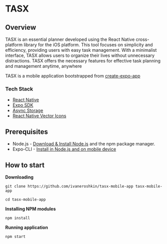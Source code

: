 # TASX

## Overview

TASX is an essential planner developed using the React Native cross-platform library for the iOS platform. This tool focuses on simplicity and efficiency, providing users with easy task management. With a minimalist interface, TASX allows users to organize their lives without unnecessary distractions. TASX offers the necessary features for effective task planning and management anytime, anywhere

TASX is a mobile application bootstrapped from [create-expo-app](https://docs.expo.dev/get-started/create-a-new-app/)

### Tech Stack

- [React Native](https://reactnative.dev/)
- [Expo SDK](https://expo.dev/)
- [Async Storage](https://react-native-async-storage.github.io/async-storage/)
- [React Native Vector Icons](https://github.com/oblador/react-native-vector-icons)


## Prerequisites

- Node.js - [Download & Install Node.js](https://nodejs.org/en/download/) and the npm package manager.
- Expo-CLI - [Install in Node.js and on mobile device](https://docs.expo.dev/)

## How to start

**Downloading**

```
git clone https://github.com/ivaneroshkin/tasx-mobile-app tasx-mobile-app

cd tasx-mobile-app
```

**Installing NPM modules**

```
npm install
```

**Running application**

```
npm start
